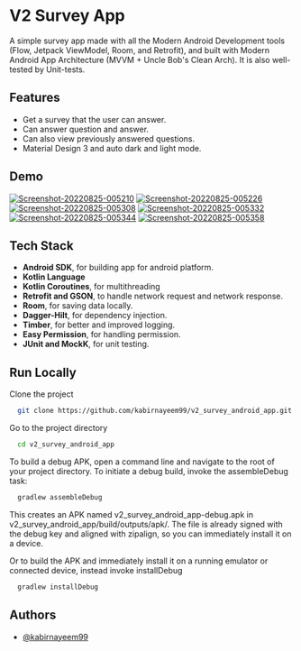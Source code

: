 # V2 Survey App

A simple survey app made with all the Modern Android Development tools (Flow, Jetpack ViewModel,
Room, and Retrofit), and built with Modern Android App Architecture (MVVM + Uncle Bob's Clean Arch). It is also well-tested by Unit-tests.

## Features

- Get a survey that the user can answer.
- Can answer question and answer.
- Can also view previously answered questions.
- Material Design 3 and auto dark and light mode.

## Demo

<a href="https://ibb.co/Qbkc4BC"><img src="https://i.ibb.co/2nS6T2s/Screenshot-20220825-005210.png" alt="Screenshot-20220825-005210" border="0"></a>
<a href="https://ibb.co/cyL5ggH"><img src="https://i.ibb.co/9ptX88L/Screenshot-20220825-005226.png" alt="Screenshot-20220825-005226" border="0"></a>
<a href="https://ibb.co/pPScrw5"><img src="https://i.ibb.co/0XxTV2v/Screenshot-20220825-005308.png" alt="Screenshot-20220825-005308" border="0"></a>
<a href="https://ibb.co/VW4wLZ8"><img src="https://i.ibb.co/7JmkS5F/Screenshot-20220825-005332.png" alt="Screenshot-20220825-005332" border="0"></a>
<a href="https://ibb.co/yq6WDSh"><img src="https://i.ibb.co/L1xnM5Q/Screenshot-20220825-005344.png" alt="Screenshot-20220825-005344" border="0"></a>
<a href="https://ibb.co/pzyf9Pv"><img src="https://i.ibb.co/6PBHfZR/Screenshot-20220825-005358.png" alt="Screenshot-20220825-005358" border="0"></a>

## Tech Stack

- **Android SDK**, for building app for android platform.
- **Kotlin Language**
- **Kotlin Coroutines**, for multithreading
- **Retrofit and GSON**, to handle network request and network response.
- **Room**, for saving data locally.
- **Dagger-Hilt**, for dependency injection.
- **Timber**, for better and improved logging.
- **Easy Permission**, for handling permission.
- **JUnit and MockK**, for unit testing.

## Run Locally

Clone the project

```bash
  git clone https://github.com/kabirnayeem99/v2_survey_android_app.git
```

Go to the project directory

```bash
  cd v2_survey_android_app
```

To build a debug APK, open a command line and navigate to the root of your project directory. To
initiate a debug build, invoke the assembleDebug task:

```bash
  gradlew assembleDebug
```

This creates an APK named v2_survey_android_app-debug.apk in
v2_survey_android_app/build/outputs/apk/. The file is already signed with the debug key and aligned
with zipalign, so you can immediately install it on a device.

Or to build the APK and immediately install it on a running emulator or connected device, instead
invoke installDebug

```bash
  gradlew installDebug
```

## Authors

- [@kabirnayeem99](https://www.linkedin.com/in/kabirnayeem99/)

